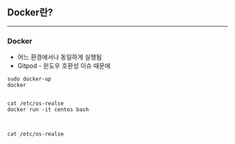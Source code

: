 ## Docker란?

---

### Docker

- 어느 환경에서나 동일하게 실행됨
- Gitpod - 윈도우 호환성 이슈 때문에

```
sudo docker-up
docker


cat /etc/os-realse
docker run -it centos bash



cat /etc/os-realse
```